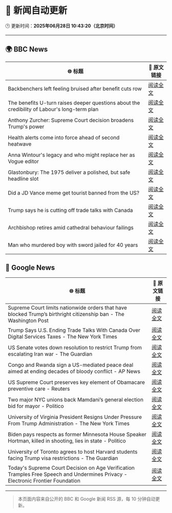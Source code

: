 # 🧠 新闻自动更新

🕒 更新时间：**2025年06月28日 10:43:20（北京时间）**

---

## 🌍 BBC News

| 🌐 标题 | 🔗 原文链接 |
|--------|-------------|
| Backbenchers left feeling bruised after benefit cuts row | [阅读全文](https://www.bbc.com/news/articles/cd78vz9q3g5o) |
| The benefits U-turn raises deeper questions about the credibility of Labour's long-term plan | [阅读全文](https://www.bbc.com/news/articles/c0m8w7y10ggo) |
| Anthony Zurcher: Supreme Court decision broadens Trump's power | [阅读全文](https://www.bbc.com/news/articles/cj9velv7z4no) |
| Health alerts come into force ahead of second heatwave | [阅读全文](https://www.bbc.com/news/articles/cy4y8exrw0zo) |
| Anna Wintour's legacy and who might replace her as Vogue editor | [阅读全文](https://www.bbc.com/news/articles/c3envvyvqydo) |
| Glastonbury: The 1975 deliver a polished, but safe headline slot | [阅读全文](https://www.bbc.com/news/articles/cz6gdnz041do) |
| Did a JD Vance meme get tourist banned from the US? | [阅读全文](https://www.bbc.com/news/videos/c5y2l9nn7y1o) |
| Trump says he is cutting off trade talks with Canada | [阅读全文](https://www.bbc.com/news/articles/ckg629n7wzvo) |
| Archbishop retires amid cathedral behaviour failings | [阅读全文](https://www.bbc.com/news/articles/cvg4nw7xvyvo) |
| Man who murdered boy with sword jailed for 40 years | [阅读全文](https://www.bbc.com/news/articles/cvg977nkl9xo) |

## 📰 Google News

| 🌐 标题 | 🔗 原文链接 |
|--------|-------------|
| Supreme Court limits nationwide orders that have blocked Trump’s birthright citizenship ban - The Washington Post | [阅读全文](https://news.google.com/rss/articles/CBMisAFBVV95cUxQTXM4R3NqWFNZR0FXUW85XzlvNGFjUUhBdzBUdDR6ZU5JUlk4bXFyYnZCQUdKU2x6dHUzSkw4RFRHSG1qbVhoRGh0MjZURkgzX2VMSFNGejZsbTlrR2Rta2hYM2dLUGdsODlGY0tOTlBIc19QSUZCMG1LdDczeHVubUZwb1NPR1J4bDIzd3E2b0QzNF8zUFR2aUhZemxJUTBqQ2xlcndCZmUxTlZmaU5RRQ?oc=5) |
| Trump Says U.S. Ending Trade Talks With Canada Over Digital Services Taxes - The New York Times | [阅读全文](https://news.google.com/rss/articles/CBMihAFBVV95cUxNdG5IRkRqUmxSM0daLTRueDdlNElxUk1iSXctbGNBaGZhWTVrM2FvdURNVmRKQXgxUXU2Tno4T1R1VkxVcWxGM1hyN3pNQ1NwNXg0RmpuYnVzeVVDaXpZcEJ3NHRBc2xvNFZEcGozUjZrYURVbkR6c3h0dUJkWnRFVGhScnQ?oc=5) |
| US Senate votes down resolution to restrict Trump from escalating Iran war - The Guardian | [阅读全文](https://news.google.com/rss/articles/CBMihgFBVV95cUxQWVZhdG5RSmcxRkRvLUhYRzYxUmRFWERSU3FLbzNQTF9QdTA2M1BRTndOQUlldTBIRFlVN0p2cjBzc0l2eDdiemxnRkZwZFh1UUpNM2ZiTndvdEdYY0F4ZTlHbzhkRXhqZTd4ZGVlTnNVZ25idVdMaU5FSG9hRXdoR194ZG53UQ?oc=5) |
| Congo and Rwanda sign a US-mediated peace deal aimed at ending decades of bloody conflict - AP News | [阅读全文](https://news.google.com/rss/articles/CBMingFBVV95cUxQa2g2cnp6ZkNEbF9hTm9nUWllTVREbHBBcUNFQ3M0dU9sQmRNcUw2a1NqVWE5WmJpZXl0cl9ZTldjQmFJTGdnZkx0bU5mSFRvcjZNRm9McDRIa29VTlJMbXpBUmFGS0pYNHhqY3FYX0plVS1WVmhZVTA5a3hSNGVLVWZ4S0VVYXhDX2ZOZnVnd29mTVZKclNiS0NyNjhoZw?oc=5) |
| US Supreme Court preserves key element of Obamacare preventive care - Reuters | [阅读全文](https://news.google.com/rss/articles/CBMivAFBVV95cUxQd2o0amQ4ZE50S05GOGlnc3pnWjY1dm5KZ3BtRWFuaWhVbE1wdEFuRk05RFJSaWZDWVpUSG8zOFZXOTdCUEtrVzlRSE5Jb2RBSVlLbjFZbXlia3ozVFFIRXRkRUU5WmwxaEFJYUVUQWdfOFV3bzQxY1hoZE12SUxGZDR1UERyV0RvbHlJdE80SXlLdEI1V3BhbXV3ZVAyV2ZuZmFQQndYOUkwME5IbDlabU95QmRZdGl5YzlVSg?oc=5) |
| Two major NYC unions back Mamdani’s general election bid for mayor - Politico | [阅读全文](https://news.google.com/rss/articles/CBMitgFBVV95cUxQRFRwbWpLUWNRRDV0eXRhTTAyOXk0dFF5LVRfTWhxSHhJbFJJVExGQjM0TExCTkl6V3FNTTIyUFZhUk9RSWJSX2VhRC1UQk9vTHRqUmVtV2hDelFnS0ZfMGwtVHlvUDN3VXFKUHRER25oRUdGZDZlOHVYWVppUy1OVko1NGs2b2pnVVRDcEUwRHRueFg3d1J3VkhaQk05TDBLMmZWOHc4TXVILW1LYUFycTFzcTZUZw?oc=5) |
| University of Virginia President Resigns Under Pressure From Trump Administration - The New York Times | [阅读全文](https://news.google.com/rss/articles/CBMikgFBVV95cUxQX2VQNS15R1RRZ0RtQy1FTzRyRjZsVXFLS0NTeTROWnNsOHJ3S1loS2ZFWXgxX0lLem1LOU9ydGdOUGRjT3dUbTQtN0pjQUJnRExITmZTUW84NWt6aThuWWdEd0JJYzFycTBvVDNzc1E4aGFQelNXVXBYYzJpU1ZmcXp4b1Nlc0tsMUJnbXJOX1VVZw?oc=5) |
| Biden pays respects as former Minnesota House Speaker Hortman, killed in shooting, lies in state - Politico | [阅读全文](https://news.google.com/rss/articles/CBMikAFBVV95cUxQSnFLWFVKZVdUNlhIdlJDbEU4SEV3S0xHVUk0Zk1mX1ZRQVdma3JzVkFSTDFic1l5bXhkUnRLeEhGTDB2a0JtYjM4ZWc1X01EeHVpOXFlRU5IOHp3c084b19ON1ZfZHlpMWxfSDM3NHFlSWZpaG1yeVdnRUJuUzlKV0dSZkNHM0U5TkhwWktXTkQ?oc=5) |
| University of Toronto agrees to host Harvard students facing Trump visa restrictions - The Guardian | [阅读全文](https://news.google.com/rss/articles/CBMikAFBVV95cUxPTjJOUUpoWlJNRlF0bmhyNmd6V1ZSYWJqSnhOcFhuNzh2NnVkNi1vX3Q0N2RPaWg5Y2U3TTdNbVlZZFp5WnA1a3U1djAzb3RncXN0ckwteWhqX0hyMnhiRE1PanI0VGtGTmIzM1lnNUpDdE9LcDN2TUx3ZjV2dmpDOXAtek9KeF9wa1dmSXkwdlg?oc=5) |
| Today's Supreme Court Decision on Age Verification Tramples Free Speech and Undermines Privacy - Electronic Frontier Foundation | [阅读全文](https://news.google.com/rss/articles/CBMivAFBVV95cUxNWkdFQlVBdWZ2WXVjbVNnOThKT3FjRlBQN1p1LWwycVhlcUIyWk43WjlZRmtoWFVvTUxYZ29lZ19CaFgtNlpCdWgtblM2WDFpWUxRUWViT191NGhKRnMtcklRSVE0WmtqVVVWMVo3MS1KQXlFTjFYR1puQ0ZhZWJQOTRjcDRTV192NXJaLWZjcWY1NDBvVkdmaEJzXzlfa0JrUVpJTl9tNkhpQ1habGlKOFpsZHBSRng2UDd2dw?oc=5) |

---
> 本页面内容来自公开的 BBC 和 Google 新闻 RSS 源，每 10 分钟自动更新。